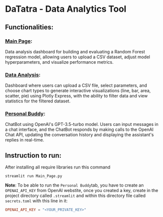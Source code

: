 # DaTatra - Data Analytics Tool

## Functionalities:

### <a href="Main_Page.py">Main Page</a>:

Data analysis dashboard for building and evaluating a Random Forest regression model, allowing users to upload a CSV dataset, adjust model hyperparameters, and visualize performance metrics.

### <a href="Pages%2FData%20Analysis.py">Data Analysis</a>:

Dashboard where users can upload a CSV file, select parameters, and choose chart types to generate interactive visualizations (line, bar, area, scatter, pie) using Plotly Express, with the ability to filter data and view statistics for the filtered dataset.

### <a href="Pages%2FPersonal%20Buddy.py">Personal Buddy</a>:

ChatBot using OpenAI's GPT-3.5-turbo model. Users can input messages in a chat interface, and the ChatBot responds by making calls to the OpenAI Chat API, updating the conversation history and displaying the assistant's replies in real-time.


## Instruction to run:

After installing all require libraries run this command

```text
streamlit run Main_Page.py
```

__Note__: To be able to run the `Personal Buddy`tab, you have to create an `OPENAI_API_KEY` from OpenAI webstite,
once you created a key, create in the project directory called `.streamlit` and within this directory file called `secrets.toml` with this line in it:

```toml
OPENAI_API_KEY = "<YOUR_PRIVATE_KEY>"
```